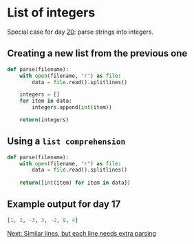 # List of integers

Special case for day [20](https://adventofcode.com/2022/day/20/input): parse
strings into integers.

## Creating a new list from the previous one

```python
def parse(filename):
    with open(filename, "r") as file:
        data = file.read().splitlines()

    integers = []
    for item in data:
        integers.append(int(item))

    return(integers)
```

## Using a `list comprehension`

```python
def parse(filename):
    with open(filename, "r") as file:
        data = file.read().splitlines()
    
    return([int(item) for item in data])
```

## Example output for day 17

```python
[1, 2, -3, 3, -2, 0, 4]
```

[Next: Similar lines, but each line needs extra parsing](./08.extra_parsing.md)
